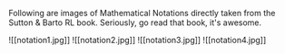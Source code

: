 Following are images of Mathematical Notations directly taken from the Sutton & Barto RL book. Seriously, go read that book, it's awesome.

![[notation1.jpg]]
![[notation2.jpg]]
![[notation3.jpg]]
![[notation4.jpg]]